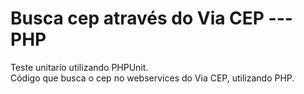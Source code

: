 # Busca cep através do Via CEP --- PHP

Teste unitario utilizando PHPUnit. <br>
Código que busca o cep no webservices do Via CEP, utilizando PHP.
